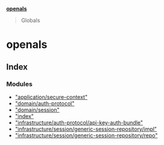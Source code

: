 **[openals](README.md)**

> Globals

# openals

## Index

### Modules

* ["application/secure-context"](modules/_application_secure_context_.md)
* ["domain/auth-protocol"](modules/_domain_auth_protocol_.md)
* ["domain/session"](modules/_domain_session_.md)
* ["index"](modules/_index_.md)
* ["infrastructure/auth-protocol/api-key-auth-bundle"](modules/_infrastructure_auth_protocol_api_key_auth_bundle_.md)
* ["infrastructure/session/generic-session-repository/impl"](modules/_infrastructure_session_generic_session_repository_impl_.md)
* ["infrastructure/session/generic-session-repository/repo"](modules/_infrastructure_session_generic_session_repository_repo_.md)
